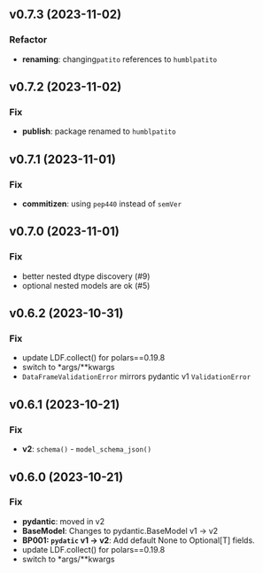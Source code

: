 ## v0.7.3 (2023-11-02)

### Refactor

- **renaming**: changing`patito` references to `humblpatito`

## v0.7.2 (2023-11-02)

### Fix

- **publish**: package renamed to `humblpatito`

## v0.7.1 (2023-11-01)

### Fix

- **commitizen**: using `pep440` instead of `semVer`

## v0.7.0 (2023-11-01)

### Fix

- better nested dtype discovery (#9)
- optional nested models are ok (#5)

## v0.6.2 (2023-10-31)

### Fix

- update LDF.collect() for polars==0.19.8
- switch to *args/**kwargs
- `DataFrameValidationError` mirrors pydantic v1 `ValidationError`

## v0.6.1 (2023-10-21)

### Fix

- **v2**: `schema()` - `model_schema_json()`

## v0.6.0 (2023-10-21)

### Fix

- **pydantic**: moved in v2
- **BaseModel**: Changes to pydantic.BaseModel v1 -> v2
- **BP001: `pydatic` v1 -> v2**: Add default None to Optional[T] fields.
- update LDF.collect() for polars==0.19.8
- switch to *args/**kwargs
